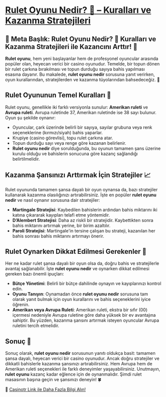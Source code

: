 # [Rulet Oyunu Nedir? 🎰 – Kuralları ve Kazanma Stratejileri](https://casinotr.link/gWCRZ4)

## 🎯 Meta Başlık: Rulet Oyunu Nedir? 🎲 Kuralları ve Kazanma Stratejileri ile Kazancını Arttır! 🤑

**Rulet oyunu**, hem yeni başlayanlar hem de profesyonel oyuncular arasında popüler olan, heyecan verici bir casino oyunudur. Temelde, bir topun dönen bir rulet çarkına bırakılması ve topun durduğu sayıya bahis yapılması esasına dayanır. Bu makalede, **rulet oyunu nedir** sorusuna yanıt verirken, oyun kurallarından, stratejilerden ve kazanma tüyolarından bahsedeceğiz. 💸

## Rulet Oyununun Temel Kuralları 🎲

Rulet oyunu, genellikle iki farklı versiyonla sunulur: **Amerikan ruleti** ve **Avrupa ruleti**. Avrupa ruletinde 37, Amerikan ruletinde ise 38 sayı bulunur. Oyun şu şekilde oynanır:

- Oyuncular, çark üzerinde belirli bir sayıya, sayılar grubuna veya renk seçeneklerine (kırmızı/siyah) bahis yaparlar.
- Krupiye (casino görevlisi), topu rulet çarkına atar.
- Topun durduğu sayı veya renge göre kazanan belirlenir. 
- **Rulet oyunu nedir** diye sorulduğunda, bu oyunun tamamen şans üzerine kurulu olduğu ve bahislerin sonucuna göre kazanç sağlandığı belirtilmelidir.

## Kazanma Şansınızı Arttırmak İçin Stratejiler 📈

Rulet oyununda tamamen şansa dayalı bir oyun oynansa da, bazı stratejiler kullanarak kazanma olasılığınızı artırabilirsiniz. İşte en popüler **rulet oyunu nedir** ve nasıl oynanır sorusuna dair stratejiler:

- **Martingale Stratejisi**: Kaybedilen bahislerin ardından bahis miktarını iki katına çıkararak kayıpları telafi etme yöntemidir.
- **D’Alembert Stratejisi**: Daha az riskli bir stratejidir. Kaybettikten sonra bahis miktarını artırmak yerine, bir birim azaltılır.
- **Paroli Stratejisi**: Martingale'in tersine çalışan bu strateji, kazanılan her bahis sonrası bahis miktarını artırmayı önerir.

## Rulet Oynarken Dikkat Edilmesi Gerekenler 🚨

Her ne kadar rulet şansa dayalı bir oyun olsa da, doğru bahis ve stratejilerle avantaj sağlanabilir. İşte **rulet oyunu nedir** ve oynarken dikkat edilmesi gereken bazı önemli ipuçları:

- **Bütçe Yönetimi**: Belirli bir bütçe dahilinde oynayın ve kayıplarınızı kontrol edin.
- **Oyunu Tanıyın**: Oynamadan önce **rulet oyunu nedir** sorusuna tam olarak yanıt bulmak için oyun kurallarını ve bahis seçeneklerini iyice öğrenin.
- **Amerikan veya Avrupa Ruleti**: Amerikan ruleti, ekstra bir sıfır (00) içermesi nedeniyle Avrupa ruletine göre daha yüksek bir ev avantajına sahiptir. Bu yüzden, kazanma şansını artırmak isteyen oyuncular Avrupa ruletini tercih etmelidir.

## Sonuç 🎯

Sonuç olarak, **rulet oyunu nedir** sorusunun yanıtı oldukça basit: tamamen şansa dayalı, heyecan verici bir casino oyunudur. Ancak doğru stratejiler ve dikkatli bahislerle kazanma şansınızı artırabilirsiniz. Hem Avrupa hem de Amerikan ruleti seçenekleri ile farklı deneyimler yaşayabilirsiniz. Unutmayın, **rulet oyunu** kazanç kadar eğlence için de oynanmalıdır. Şimdi rulet masasının başına geçin ve şansınızı deneyin! 🍀

🎰 [Casinotr Link ile Daha Fazla Bilgi Alın!](https://casinotr.link/gWCRZ4)
